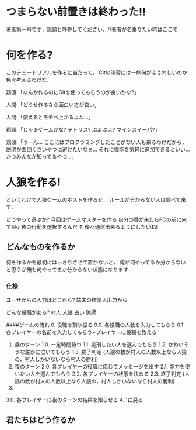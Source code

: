 # つまらない前置きは終わった!!
著者第一号です，鶏頭と呼称してください．//著者が名乗りたい時はここで

# 何を作る?
このチュートリアルを作るに当たって，
Gitの演習には一体何がふさわしいのか色々考えるわけだ．

鶏頭:「なんか作るのにGitを使ってもらうのが良いかな?」

人間:「どうせ作るなら面白い方が良い」

人間:「使えるとモチベ上がるよね…」

鶏頭:「じゃぁゲームかな? テトリス? ぷよぷよ? マインスイーパ?」

鶏頭:「うーん… ここにはプログラミングしたことがない人も来るわけだから，
説明が面倒くさいやつは避けたいなぁ… それに機能を気軽に追加できるといい… かつみんなが知ってるやつ…」

# 人狼を作る!
というわけで人狼ゲームのホストを作るぜ．
ルールが分からない人は調べて来て．

どうやって遊ぶか?
今回はゲームマスターを作る
自分の番が来たらPCの前に来て昼or夜の行動を選択するんだ
↑
後々通信出来るようにしたいね!

## どんなものを作るか
何を作るかを最初にはっきりさせて置かないと，
俺が何やってるか分からないと思うが俺も何やってるか分からない状態になります．

### 仕様
ユーザからの入力はどこから?
端末の標準入出力から

どんな役職がある?
村人
人狼
占い
猟師

####ゲームの流れ
0. 役職を割り振る
0.0. 各役職の人数を入力してもらう
0.1. 各プレイヤーの名前を入力してもらう+プレイヤーに役職を教える
1. 昼のターン
1.0. 一定時間待つ
1.1. 処刑したい人を選んでもらう
1.2. かわいそうな誰かに泣いてもらう
1.3. 終了判定 (人狼の数が村人の人数以上なら人狼の，村人しかいないなら村人の勝利)
2. 夜のターン
2.0. 各プレイヤーの役職に応じてメッセージを出す
2.1. 能力を使いたい人を選んでもらう
2.2. 各プレイヤーの状態を決める
2.3. 終了判定 (人狼の数が村人の人数以上なら人狼の，村人しかいないなら村人の勝利)
3. 
3.0. 各プレイヤーに夜のターンの結果を知らせる
4. 1に戻る


## 
## 君たちはどう作るか

